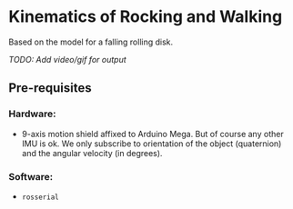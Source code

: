 # Kinematics of Rocking and Walking

Based on the model for a falling rolling disk.

*TODO: Add video/gif for output*

## Pre-requisites

### Hardware:
* 9-axis motion shield affixed to Arduino Mega. But of course any other IMU is ok.
We only subscribe to orientation of the object (quaternion) and the angular velocity (in degrees).


### Software:
* `rosserial`
